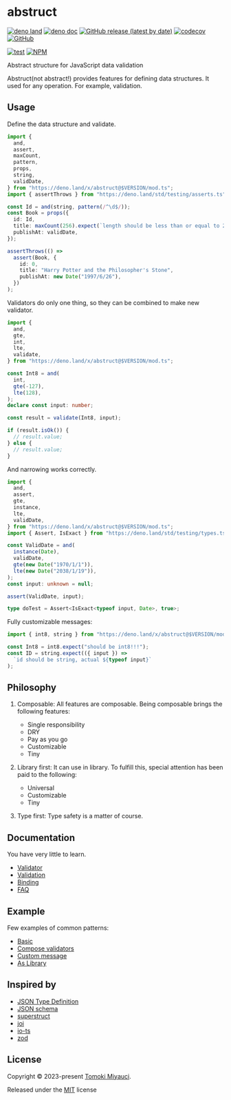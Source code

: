 # abstruct

[![deno land](http://img.shields.io/badge/available%20on-deno.land/x-lightgrey.svg?logo=deno)](https://deno.land/x/abstruct)
[![deno doc](https://doc.deno.land/badge.svg)](https://doc.deno.land/https/deno.land/x/abstruct/mod.ts)
[![GitHub release (latest by date)](https://img.shields.io/github/v/release/TomokiMiyauci/abstruct)](https://github.com/TomokiMiyauci/abstruct/releases)
[![codecov](https://codecov.io/github/TomokiMiyauci/abstruct/branch/main/graph/badge.svg)](https://codecov.io/gh/TomokiMiyauci/abstruct)
[![GitHub](https://img.shields.io/github/license/TomokiMiyauci/abstruct)](https://github.com/TomokiMiyauci/abstruct/blob/main/LICENSE)

[![test](https://github.com/TomokiMiyauci/abstruct/actions/workflows/test.yaml/badge.svg)](https://github.com/TomokiMiyauci/abstruct/actions/workflows/test.yaml)
[![NPM](https://nodei.co/npm/abstruct.png?mini=true)](https://nodei.co/npm/abstruct/)

Abstract structure for JavaScript data validation

Abstruct(not abstract!) provides features for defining data structures. It used
for any operation. For example, validation.

## Usage

Define the data structure and validate.

```ts
import {
  and,
  assert,
  maxCount,
  pattern,
  props,
  string,
  validDate,
} from "https://deno.land/x/abstruct@$VERSION/mod.ts";
import { assertThrows } from "https://deno.land/std/testing/asserts.ts";

const Id = and(string, pattern(/^\d$/));
const Book = props({
  id: Id,
  title: maxCount(256).expect(`length should be less than or equal to 256`),
  publishAt: validDate,
});

assertThrows(() =>
  assert(Book, {
    id: 0,
    title: "Harry Potter and the Philosopher's Stone",
    publishAt: new Date("1997/6/26"),
  })
);
```

Validators do only one thing, so they can be combined to make new validator.

```ts
import {
  and,
  gte,
  int,
  lte,
  validate,
} from "https://deno.land/x/abstruct@$VERSION/mod.ts";

const Int8 = and(
  int,
  gte(-127),
  lte(128),
);
declare const input: number;

const result = validate(Int8, input);

if (result.isOk()) {
  // result.value;
} else {
  // result.value;
}
```

And narrowing works correctly.

```ts
import {
  and,
  assert,
  gte,
  instance,
  lte,
  validDate,
} from "https://deno.land/x/abstruct@$VERSION/mod.ts";
import { Assert, IsExact } from "https://deno.land/std/testing/types.ts";

const ValidDate = and(
  instance(Date),
  validDate,
  gte(new Date("1970/1/1")),
  lte(new Date("2038/1/19")),
);
const input: unknown = null;

assert(ValidDate, input);

type doTest = Assert<IsExact<typeof input, Date>, true>;
```

Fully customizable messages:

```ts
import { int8, string } from "https://deno.land/x/abstruct@$VERSION/mod.ts";

const Int8 = int8.expect("should be int8!!!");
const ID = string.expect(({ input }) =>
  `id should be string, actual ${typeof input}`
);
```

## Philosophy

1. Composable: All features are composable. Being composable brings the
   following features:

   - Single responsibility
   - DRY
   - Pay as you go
   - Customizable
   - Tiny

2. Library first: It can use in library. To fulfill this, special attention has
   been paid to the following:

   - Universal
   - Customizable
   - Tiny

3. Type first: Type safety is a matter of course.

## Documentation

You have very little to learn.

- [Validator](./docs/validator.md)
- [Validation](./docs/validation.md)
- [Binding](./docs/binding.md)
- [FAQ](./docs/faq.md)

## Example

Few examples of common patterns:

- [Basic](./examples/basic.ts)
- [Compose validators](./examples/compose_validators.ts)
- [Custom message](./examples/custom_message.ts)
- [As Library](./examples/lib.ts)

## Inspired by

- [JSON Type Definition](https://github.com/jsontypedef)
- [JSON schema](https://github.com/json-schema-org)
- [superstruct](https://github.com/ianstormtaylor/superstruct)
- [joi](https://github.com/hapijs/joi)
- [io-ts](https://github.com/gcanti/io-ts)
- [zod](https://github.com/colinhacks/zod)

## License

Copyright © 2023-present [Tomoki Miyauci](https://github.com/TomokiMiyauci).

Released under the [MIT](./LICENSE) license
